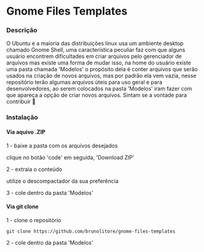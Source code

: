# Gnome Files Templates

### Descrição
O Ubuntu e a maioria das distribuições linux usa um ambiente desktop chamado Gnome Shell, uma característica peculiar faz com que alguns usuário encontrem dificultades em criar arquivos pelo gerenciador de arquivos mas existe uma forma de mudar isso, na home do usuário existe uma pasta chamada 'Modelos' o propósito dela é conter arquivos que serão usados na criação de novos arquivos, mas por padrão ela vem vazia, nesse repositório terão algumas arquivos úteis para uso geral e para desenvolvedores, ao serem colocados na pasta 'Modelos' iram fazer com que apareça a opção de criar novos arquivos. Sintam se a vontade para contribuir :slightly_smiling_face:

### Instalação
#### Via aquivo .ZIP
1 - baixe a pasta com os arquivos desejados

clique no botão 'code' em seguida, 'Download ZIP'

2 - extraia o conteúdo

utilize o descompactador da sua preferência

3 - cole dentro da pasta 'Modelos'

#### Via git clone
1 - clone o repositório
```
git clone https://github.com/brunolitore/gnome-files-templates
```
2 - cole dentro da pasta 'Modelos'
